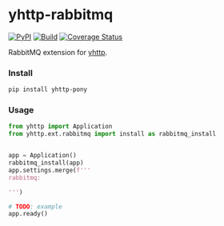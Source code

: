# yhttp-rabbitmq

[![PyPI](http://img.shields.io/pypi/v/yhttp-rabbitmq.svg)](https://pypi.python.org/pypi/yhttp-rabbitmq)
[![Build](https://github.com/yhttp/yhttp-rabbitmq/actions/workflows/build.yml/badge.svg?branch=master)](https://github.com/yhttp/yhttp-rabbitmq/actions/workflows/build.yml)
[![Coverage Status](https://coveralls.io/repos/github/yhttp/yhttp-rabbitmq/badge.svg?branch=master)](https://coveralls.io/github/yhttp/yhttp-rabbitmq?branch=master)


RabbitMQ extension for [yhttp](https://github.com/yhttp/yhttp).


### Install

```bash
pip install yhttp-pony
```


### Usage

```python
from yhttp import Application
from yhttp.ext.rabbitmq import install as rabbitmq_install


app = Application()
rabbitmq_install(app)
app.settings.merge(f'''
rabbitmq:

''')

# TODO: example
app.ready()
```
